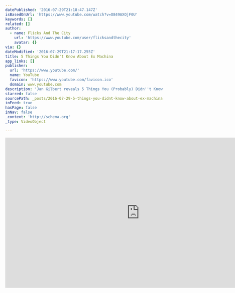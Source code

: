```yaml
---
datePublished: '2016-07-29T21:18:47.147Z'
isBasedOnUrl: 'https://www.youtube.com/watch?v=O849AXOjF0U'
keywords: []
related: []
author:
  - name: Flicks And The City
    url: 'https://www.youtube.com/user/flicksandthecity'
    avatar: {}
via: {}
dateModified: '2016-07-29T21:17:17.255Z'
title: 5 Things You Didn't Know About Ex Machina
app_links: []
publisher:
  url: 'https://www.youtube.com/'
  name: YouTube
  favicon: 'https://www.youtube.com/favicon.ico'
  domain: www.youtube.com
description: 'Jan Gilbert reveals 5 Things You (Probably) Didn''t Know About Ex Machina. '
starred: false
sourcePath: _posts/2016-07-29-5-things-you-didnt-know-about-ex-machina.md
inFeed: true
hasPage: false
inNav: false
_context: 'http://schema.org'
_type: VideoObject

---
```

<iframe src="https://cdn.embedly.com/widgets/media.html?src=https%3A%2F%2Fwww.youtube.com%2Fembed%2FO849AXOjF0U%3Ffeature%3Doembed&amp;url=http%3A%2F%2Fwww.youtube.com%2Fwatch%3Fv%3DO849AXOjF0U&amp;image=https%3A%2F%2Fi.ytimg.com%2Fvi%2FO849AXOjF0U%2Fhqdefault.jpg&amp;key=b7d04c9b404c499eba89ee7072e1c4f7&amp;type=text%2Fhtml&amp;schema=youtube" width="854" height="480" scrolling="no" frameborder="0" allowfullscreen="" style=""></iframe>